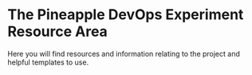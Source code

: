 # The Pineapple DevOps Experiment Resource Area

Here you will find resources and information relating to the project and helpful templates to use.
